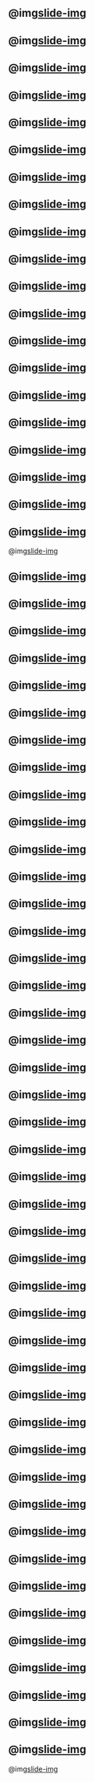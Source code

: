@img[slide-img](lesson_nn/assets/slides/Slide01.png)
---
@img[slide-img](lesson_nn/assets/slides/Slide02.png)
---
@img[slide-img](lesson_nn/assets/slides/Slide03.png)
---
@img[slide-img](lesson_nn/assets/slides/Slide04.png)
---
@img[slide-img](lesson_nn/assets/slides/Slide05.png)
---
@img[slide-img](lesson_nn/assets/slides/Slide06.png)
---
@img[slide-img](lesson_nn/assets/slides/Slide07.png)
---
@img[slide-img](lesson_nn/assets/slides/Slide08.png)
---
@img[slide-img](lesson_nn/assets/slides/Slide09.png)
---
@img[slide-img](lesson_nn/assets/slides/Slide10.png)
---
@img[slide-img](lesson_nn/assets/slides/Slide11.png)
---
@img[slide-img](lesson_nn/assets/slides/Slide12.png)
---
@img[slide-img](lesson_nn/assets/slides/Slide13.png)
---
@img[slide-img](lesson_nn/assets/slides/Slide14.png)
---
@img[slide-img](lesson_nn/assets/slides/Slide15.png)
---
@img[slide-img](lesson_nn/assets/slides/Slide16.png)
---
@img[slide-img](lesson_nn/assets/slides/Slide17.png)
---
@img[slide-img](lesson_nn/assets/slides/Slide18.png)
---
@img[slide-img](lesson_nn/assets/slides/Slide19.png)
---
@img[slide-img](lesson_nn/assets/slides/Slide20.png)
---
@img[slide-img](lesson_nn/assets/slides/Slide21.png)

@img[slide-img](lesson_nn/assets/slides/Slide22.png)
---
@img[slide-img](lesson_nn/assets/slides/Slide23.png)
---
@img[slide-img](lesson_nn/assets/slides/Slide24.png)
---
@img[slide-img](lesson_nn/assets/slides/Slide25.png)
---
@img[slide-img](lesson_nn/assets/slides/Slide26.png)
---
@img[slide-img](lesson_nn/assets/slides/Slide27.png)
---
@img[slide-img](lesson_nn/assets/slides/Slide28.png)
---
@img[slide-img](lesson_nn/assets/slides/Slide29.png)
---
@img[slide-img](lesson_nn/assets/slides/Slide30.png)
---
@img[slide-img](lesson_nn/assets/slides/Slide31.png)
---
@img[slide-img](lesson_nn/assets/slides/Slide32.png)
---
@img[slide-img](lesson_nn/assets/slides/Slide33.png)
---
@img[slide-img](lesson_nn/assets/slides/Slide34.png)
---
@img[slide-img](lesson_nn/assets/slides/Slide35.png)
---
@img[slide-img](lesson_nn/assets/slides/Slide36.png)
---
@img[slide-img](lesson_nn/assets/slides/Slide37.png)
---
@img[slide-img](lesson_nn/assets/slides/Slide38.png)
---
@img[slide-img](lesson_nn/assets/slides/Slide39.png)
---
@img[slide-img](lesson_nn/assets/slides/Slide40.png)
---
@img[slide-img](lesson_nn/assets/slides/Slide41.png)
---
@img[slide-img](lesson_nn/assets/slides/Slide42.png)
---
@img[slide-img](lesson_nn/assets/slides/Slide43.png)
---
@img[slide-img](lesson_nn/assets/slides/Slide44.png)
---
@img[slide-img](lesson_nn/assets/slides/Slide45.png)
---
@img[slide-img](lesson_nn/assets/slides/Slide46.png)
---
@img[slide-img](lesson_nn/assets/slides/Slide47.png)
---
@img[slide-img](lesson_nn/assets/slides/Slide48.png)
---
@img[slide-img](lesson_nn/assets/slides/Slide49.png)
---
@img[slide-img](lesson_nn/assets/slides/Slide50.png)
---
@img[slide-img](lesson_nn/assets/slides/Slide51.png)
---
@img[slide-img](lesson_nn/assets/slides/Slide52.png)
---
@img[slide-img](lesson_nn/assets/slides/Slide53.png)
---
@img[slide-img](lesson_nn/assets/slides/Slide54.png)
---
@img[slide-img](lesson_nn/assets/slides/Slide55.png)
---
@img[slide-img](lesson_nn/assets/slides/Slide56.png)
---
@img[slide-img](lesson_nn/assets/slides/Slide57.png)
---
@img[slide-img](lesson_nn/assets/slides/Slide58.png)
---
@img[slide-img](lesson_nn/assets/slides/Slide59.png)
---
@img[slide-img](lesson_nn/assets/slides/Slide60.png)
---
@img[slide-img](lesson_nn/assets/slides/Slide61.png)
---
@img[slide-img](lesson_nn/assets/slides/Slide62.png)
---
@img[slide-img](lesson_nn/assets/slides/Slide63.png)
---
@img[slide-img](lesson_nn/assets/slides/Slide64.png)
---
@img[slide-img](lesson_nn/assets/slides/Slide65.png)
---
@img[slide-img](lesson_nn/assets/slides/Slide66.png)

